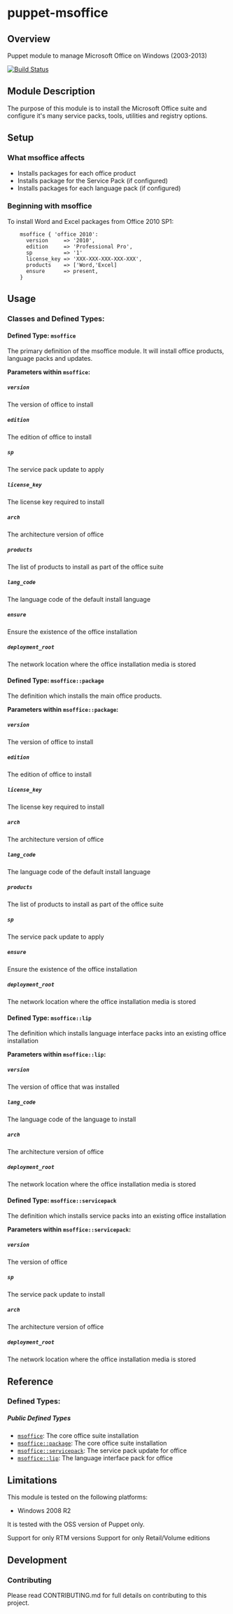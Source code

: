 # puppet-msoffice

## Overview

Puppet module to manage Microsoft Office on Windows (2003-2013)

[![Build Status](https://secure.travis-ci.org/voxpupuli/puppet-msoffice.png)](http://travis-ci.org/voxpupuli/puppet-msoffice)

## Module Description

The purpose of this module is to install the Microsoft Office suite and configure it's many service packs, tools, utilities and registry options.

## Setup

### What msoffice affects

* Installs packages for each office product
* Installs package for the Service Pack (if configured)
* Installs packages for each language pack (if configured)

### Beginning with msoffice

  To install Word and Excel packages from Office 2010 SP1:

```puppet
    msoffice { 'office 2010':
      version     => '2010',
      edition     => 'Professional Pro',
      sp          => '1'
      license_key => 'XXX-XXX-XXX-XXX-XXX',
      products    => ['Word,'Excel]
      ensure      => present,
    }
```

## Usage

### Classes and Defined Types:

#### Defined Type: `msoffice`

The primary definition of the msoffice module. It will install office products, language packs and updates.

**Parameters within `msoffice`:**

##### `version`
The version of office to install

##### `edition`

The edition of office to install

##### `sp`

The service pack update to apply

##### `license_key`

The license key required to install

##### `arch`

The architecture version of office

##### `products`

The list of products to install as part of the office suite

##### `lang_code`

The language code of the default install language

##### `ensure`

Ensure the existence of the office installation

##### `deployment_root`

The network location where the office installation media is stored

#### Defined Type: `msoffice::package`

The definition which installs the main office products.

**Parameters within `msoffice::package`:**

##### `version`

The version of office to install

##### `edition`

The edition of office to install

##### `license_key`

The license key required to install

##### `arch`

The architecture version of office

##### `lang_code`

The language code of the default install language

##### `products`

The list of products to install as part of the office suite

##### `sp`

The service pack update to apply

##### `ensure`

Ensure the existence of the office installation

##### `deployment_root`

The network location where the office installation media is stored

#### Defined Type: `msoffice::lip`

The definition which installs language interface packs into an existing office installation

**Parameters within `msoffice::lip`:**

##### `version`

The version of office that was installed

##### `lang_code`

The language code of the language to install

##### `arch`

The architecture version of office

##### `deployment_root`

The network location where the office installation media is stored

#### Defined Type: `msoffice::servicepack`

The definition which installs service packs into an existing office installation

**Parameters within `msoffice::servicepack`:**

##### `version`

The version of office

##### `sp`

The service pack update to install

##### `arch`

The architecture version of office

##### `deployment_root`

The network location where the office installation media is stored

## Reference

### Defined Types:

##### Public Defined Types

* [`msoffice`](#define_package): The core office suite installation
* [`msoffice::package`](#define_package): The core office suite installation
* [`msoffice::servicepack`](#define_servicepack): The service pack update for office
* [`msoffice::lip`](#define_lip): The language interface pack for office

## Limitations

This module is tested on the following platforms:

* Windows 2008 R2

It is tested with the OSS version of Puppet only.

Support for only RTM versions
Support for only Retail/Volume editions

## Development

### Contributing

Please read CONTRIBUTING.md for full details on contributing to this project.
